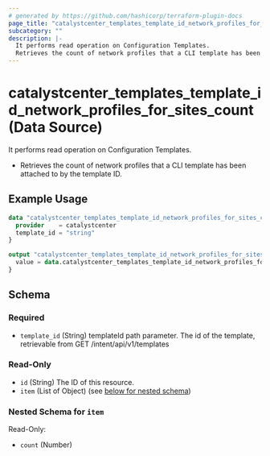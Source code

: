 ```yaml
---
# generated by https://github.com/hashicorp/terraform-plugin-docs
page_title: "catalystcenter_templates_template_id_network_profiles_for_sites_count Data Source - terraform-provider-catalystcenter"
subcategory: ""
description: |-
  It performs read operation on Configuration Templates.
  Retrieves the count of network profiles that a CLI template has been attached to by the template ID.
---
```


# catalystcenter_templates_template_id_network_profiles_for_sites_count (Data Source)

It performs read operation on Configuration Templates.

- Retrieves the count of network profiles that a CLI template has been attached to by the template ID.

## Example Usage

```terraform
data "catalystcenter_templates_template_id_network_profiles_for_sites_count" "example" {
  provider    = catalystcenter
  template_id = "string"
}

output "catalystcenter_templates_template_id_network_profiles_for_sites_count_example" {
  value = data.catalystcenter_templates_template_id_network_profiles_for_sites_count.example.item
}
```

<!-- schema generated by tfplugindocs -->
## Schema

### Required

- `template_id` (String) templateId path parameter. The id of the template, retrievable from GET /intent/api/v1/templates

### Read-Only

- `id` (String) The ID of this resource.
- `item` (List of Object) (see [below for nested schema](#nestedatt--item))

<a id="nestedatt--item"></a>
### Nested Schema for `item`

Read-Only:

- `count` (Number)
